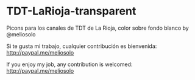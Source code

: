 # TDT-LaRioja-transparent
Picons para los canales de TDT de La Rioja, color sobre fondo blanco by @meliosolo

Si te gusta mi trabajo, cualquier contribución es bienvenida: http://paypal.me/meliosolo

If you enjoy my job, any contribution is welcomed: http://paypal.me/meliosolo
